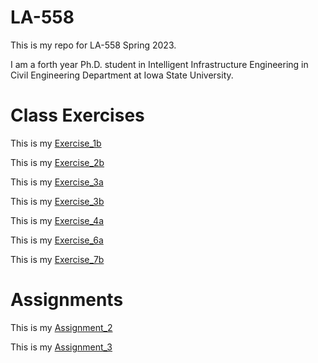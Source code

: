 # LA-558
This is my repo for LA-558 Spring 2023. 

I am a forth year Ph.D. student in Intelligent Infrastructure Engineering in Civil Engineering Department at Iowa State University.

# Class Exercises

This is my [Exercise_1b](ex1b/ex1b.md)

This is my [Exercise_2b](Exercises_/ex2b.md)

This is my [Exercise_3a](Exercises_/ex3a.md)

This is my [Exercise_3b](Exercises_/ex3b.md)

This is my [Exercise_4a](Exercises_/)

This is my [Exercise_6a](Exercises_/)

This is my [Exercise_7b](Exercises_/ex7b.md)

# Assignments

This is my [Assignment_2](Exercises_/assignment2.md)

This is my [Assignment_3](Exercises_/index.md)
